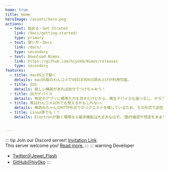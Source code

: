 ```yaml
---
home: true
title: Home
heroImage: /assets/hero.png
actions:
  - text: 始める・Get Strated
    link: /docs/getting-started/
    type: primary
  - text: 使い方・Docs
    link: /docs/
    type: secondary
  - text: Download Nimos
    link: https://github.com/hiyok0/Nimos/releases
    type: secondary
features:
  - title: macOS上で動く
    details: macOS版のわんコメでVOICEVOXの読み上げが利用可能。
  - title: OSS
    details: 欲しい機能があれば自分でつけちゃおう！
  - title: 出力デバイス
    details: 特定のアプリに標準入力を流すだけだから、再生デバイスも選べるし、やろうと思えばそれ以外のことにも使えちゃう自由度！
  - title: 実はわんコメ以外でも使えるかもしれない。
    details: 棒読みちゃんのHTTP形式でのリクエストを模しているため、その形式で送信するアプリの代わりに使える。
  - title: Linux等でも！？
    details: Electronが動く環境なら基本機能は大丈夫なはず。（動作確認や想定をあまりしていないため、使うにあたってこうして欲しいとかあれば言ってください。）


---
```


::: tip Join our Discord server!
[Invitation Link](https://discord.com/invite/veRBTjY8aK)  
This server welcome you! [Read more.](/community#discord)
:::
::: warning Developer
* [Twitter＠Jewel_Flash](https://twitter.com/Jewel_Flash)  
* [GitHub＠hiy0ko](https://github.com/hiy0ko)
:::